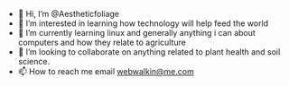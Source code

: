 - 👋 Hi, I’m @Aestheticfoliage
- 👀 I’m interested in learning how technology will help feed the world
- 🌱 I’m currently learning linux and generally anything i can about computers and how they relate to agriculture
- 💞️ I’m looking to collaborate on anything related to plant health and soil science.
- 📫 How to reach me email webwalkin@me.com

<!---
Aestheticfoliage/Aestheticfoliage is a ✨ special ✨ repository because its `README.md` (this file) appears on your GitHub profile.
You can click the Preview link to take a look at your changes.
--->

